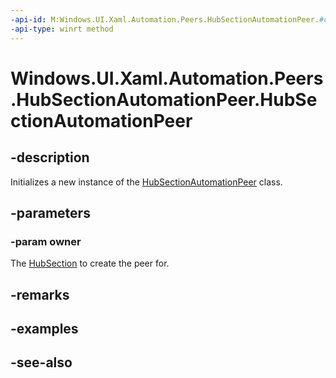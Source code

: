 ```yaml
---
-api-id: M:Windows.UI.Xaml.Automation.Peers.HubSectionAutomationPeer.#ctor(Windows.UI.Xaml.Controls.HubSection)
-api-type: winrt method
---
```


<!-- Method syntax
public HubSectionAutomationPeer(Windows.UI.Xaml.Controls.HubSection owner)
-->

# Windows.UI.Xaml.Automation.Peers.HubSectionAutomationPeer.HubSectionAutomationPeer

## -description
Initializes a new instance of the [HubSectionAutomationPeer](hubsectionautomationpeer.md) class.


## -parameters
### -param owner
The [HubSection](../windows.ui.xaml.controls/hubsection.md) to create the peer for.

## -remarks

## -examples

## -see-also
